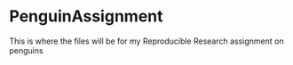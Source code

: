 # PenguinAssignment
This is where the files will be for my Reproducible Research assignment on penguins
